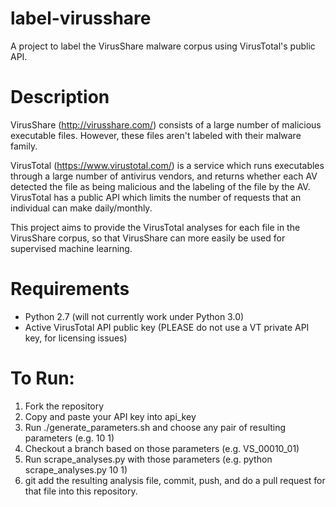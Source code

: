 # label-virusshare

A project to label the VirusShare malware corpus using VirusTotal's public API.

# Description

VirusShare (http://virusshare.com/) consists of a large number of malicious executable files. However, these files aren't labeled with their malware family.

VirusTotal (https://www.virustotal.com/) is a service which runs executables through a large number of antivirus vendors, and returns whether each AV detected the file as being malicious and the labeling of the file by the AV. VirusTotal has a public API which limits the number of requests that an individual can make daily/monthly.

This project aims to provide the VirusTotal analyses for each file in the VirusShare corpus, so that VirusShare can more easily be used for supervised machine learning.

# Requirements
* Python 2.7 (will not currently work under Python 3.0)
* Active VirusTotal API public key (PLEASE do not use a VT private API key, for licensing issues)

# To Run:
1. Fork the repository
2. Copy and paste your API key into api_key
3. Run ./generate\_parameters.sh and choose any pair of resulting parameters (e.g. 10 1)
4. Checkout a branch based on those parameters (e.g. VS\_00010\_01)
5. Run scrape\_analyses.py with those parameters (e.g. python scrape\_analyses.py 10 1)
6. git add the resulting analysis file, commit, push, and do a pull request for that file into this repository.
